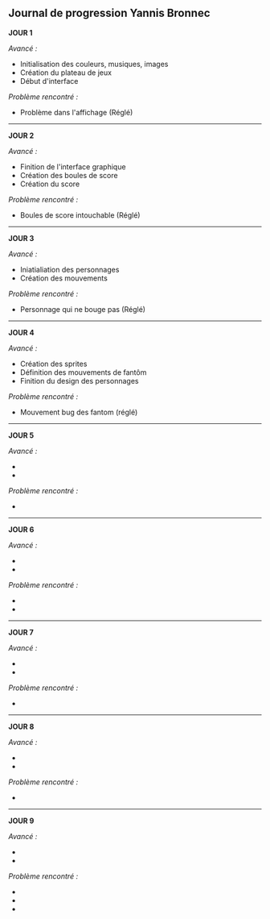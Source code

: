 ## Journal de progression Yannis Bronnec

**JOUR 1**

_Avancé :_

- Initialisation des couleurs, musiques, images
- Création du plateau de jeux
- Début d'interface

_Problème rencontré :_

- Problème dans l'affichage (Réglé)

_____________________________________________________________________________________________________________________________________________________________

**JOUR 2**

_Avancé :_

- Finition de l'interface graphique
- Création des boules de score
- Création du score

_Problème rencontré :_

- Boules de score intouchable (Réglé)
_____________________________________________________________________________________________________________________________________________________________

**JOUR 3**

_Avancé :_

- Iniatialiation des personnages
- Création des mouvements 

_Problème rencontré :_

- Personnage qui ne bouge pas (Réglé)


_____________________________________________________________________________________________________________________________________________________________

**JOUR 4**

_Avancé :_

- Création des sprites
- Définition des mouvements de fantôm
- Finition du design des personnages

_Problème rencontré :_

- Mouvement bug des fantom (réglé)


_____________________________________________________________________________________________________________________________________________________________

**JOUR 5**

_Avancé :_

- 
- 

_Problème rencontré :_

- 
_____________________________________________________________________________________________________________________________________________________________

**JOUR 6**

_Avancé :_

- 
- 

_Problème rencontré :_

- 
- 

_____________________________________________________________________________________________________________________________________________________________

**JOUR 7**

_Avancé :_

-
-

_Problème rencontré :_

- 
_____________________________________________________________________________________________________________________________________________________________

**JOUR 8**

_Avancé :_

- 
- 

_Problème rencontré :_

- 

_____________________________________________________________________________________________________________________________________________________________

**JOUR 9**

_Avancé :_

- 
- 

_Problème rencontré :_

-
-
-

